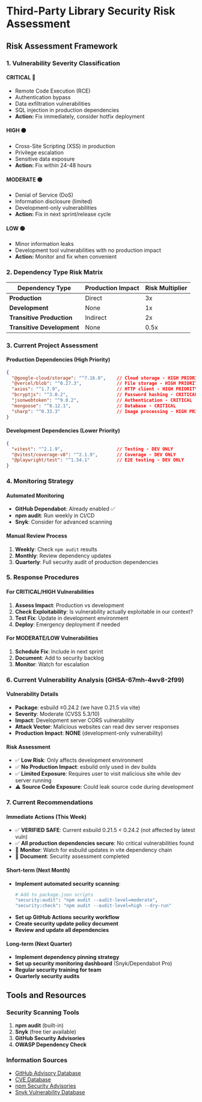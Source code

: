 # Third-Party Library Security Risk Assessment

## Risk Assessment Framework

### 1. Vulnerability Severity Classification

#### **CRITICAL** 🔴
- Remote Code Execution (RCE)
- Authentication bypass
- Data exfiltration vulnerabilities
- SQL injection in production dependencies
- **Action:** Fix immediately, consider hotfix deployment

#### **HIGH** 🟠  
- Cross-Site Scripting (XSS) in production
- Privilege escalation
- Sensitive data exposure
- **Action:** Fix within 24-48 hours

#### **MODERATE** 🟡
- Denial of Service (DoS)
- Information disclosure (limited)
- Development-only vulnerabilities
- **Action:** Fix in next sprint/release cycle

#### **LOW** 🟢
- Minor information leaks
- Development tool vulnerabilities with no production impact
- **Action:** Monitor and fix when convenient

### 2. Dependency Type Risk Matrix

| Dependency Type | Production Impact | Risk Multiplier |
|----------------|-------------------|-----------------|
| **Production** | Direct | 3x |
| **Development** | None | 1x |
| **Transitive Production** | Indirect | 2x |
| **Transitive Development** | None | 0.5x |

### 3. Current Project Assessment

#### Production Dependencies (High Priority)
```json
{
  "@google-cloud/storage": "^7.16.0",    // Cloud storage - HIGH PRIORITY
  "@vercel/blob": "^0.27.3",             // File storage - HIGH PRIORITY  
  "axios": "^1.7.9",                     // HTTP client - HIGH PRIORITY
  "bcryptjs": "^3.0.2",                  // Password hashing - CRITICAL
  "jsonwebtoken": "^9.0.2",              // Authentication - CRITICAL
  "mongoose": "^8.12.1",                 // Database - CRITICAL
  "sharp": "^0.33.3"                     // Image processing - HIGH PRIORITY
}
```

#### Development Dependencies (Lower Priority)
```json
{
  "vitest": "^2.1.9",                    // Testing - DEV ONLY
  "@vitest/coverage-v8": "^2.1.9",       // Coverage - DEV ONLY
  "@playwright/test": "^1.54.1"          // E2E testing - DEV ONLY
}
```

### 4. Monitoring Strategy

#### Automated Monitoring
- **GitHub Dependabot**: Already enabled ✅
- **npm audit**: Run weekly in CI/CD
- **Snyk**: Consider for advanced scanning

#### Manual Review Process
1. **Weekly**: Check `npm audit` results
2. **Monthly**: Review dependency updates
3. **Quarterly**: Full security audit of production dependencies

### 5. Response Procedures

#### For CRITICAL/HIGH Vulnerabilities
1. **Assess Impact**: Production vs development
2. **Check Exploitability**: Is vulnerability actually exploitable in our context?
3. **Test Fix**: Update in development environment
4. **Deploy**: Emergency deployment if needed

#### For MODERATE/LOW Vulnerabilities  
1. **Schedule Fix**: Include in next sprint
2. **Document**: Add to security backlog
3. **Monitor**: Watch for escalation

### 6. Current Vulnerability Analysis (GHSA-67mh-4wv8-2f99)

#### Vulnerability Details
- **Package**: esbuild ≤0.24.2 (we have 0.21.5 via vite)
- **Severity**: Moderate (CVSS 5.3/10)
- **Impact**: Development server CORS vulnerability
- **Attack Vector**: Malicious websites can read dev server responses
- **Production Impact**: **NONE** (development-only vulnerability)

#### Risk Assessment
- ✅ **Low Risk**: Only affects development environment
- ✅ **No Production Impact**: esbuild only used in dev builds
- ✅ **Limited Exposure**: Requires user to visit malicious site while dev server running
- ⚠️ **Source Code Exposure**: Could leak source code during development

### 7. Current Recommendations

#### Immediate Actions (This Week)
- ✅ **VERIFIED SAFE**: Current esbuild 0.21.5 < 0.24.2 (not affected by latest vuln)
- ✅ **All production dependencies secure**: No critical vulnerabilities found
- 🔄 **Monitor**: Watch for esbuild updates in vite dependency chain
- 📝 **Document**: Security assessment completed

#### Short-term (Next Month)
- **Implement automated security scanning**:
  ```bash
  # Add to package.json scripts
  "security:audit": "npm audit --audit-level=moderate",
  "security:check": "npm audit --audit-level=high --dry-run"
  ```
- **Set up GitHub Actions security workflow**
- **Create security update policy document**
- **Review and update all dependencies**

#### Long-term (Next Quarter)
- **Implement dependency pinning strategy**
- **Set up security monitoring dashboard** (Snyk/Dependabot Pro)
- **Regular security training for team**
- **Quarterly security audits**

## Tools and Resources

### Security Scanning Tools
1. **npm audit** (built-in)
2. **Snyk** (free tier available)
3. **GitHub Security Advisories**
4. **OWASP Dependency Check**

### Information Sources
- [GitHub Advisory Database](https://github.com/advisories)
- [CVE Database](https://cve.mitre.org/)
- [npm Security Advisories](https://www.npmjs.com/advisories)
- [Snyk Vulnerability Database](https://snyk.io/vuln/)

